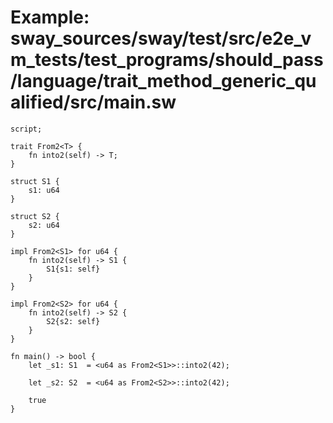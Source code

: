 # Example: sway_sources/sway/test/src/e2e_vm_tests/test_programs/should_pass/language/trait_method_generic_qualified/src/main.sw

```sway
script;

trait From2<T> {
    fn into2(self) -> T;
}

struct S1 {
    s1: u64
}

struct S2 {
    s2: u64
}

impl From2<S1> for u64 {
    fn into2(self) -> S1 {
        S1{s1: self}
    }
}

impl From2<S2> for u64 {
    fn into2(self) -> S2 {
        S2{s2: self}
    }
}

fn main() -> bool {    
    let _s1: S1  = <u64 as From2<S1>>::into2(42);

    let _s2: S2  = <u64 as From2<S2>>::into2(42);

    true   
}
```
